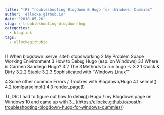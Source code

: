 ```yaml
---
title: "(R) Troubleshooting Blogdown & Hugo for (Windows) Dummies"
author: 'ellocke.github.io'
date: '2018-05-26'
slug: r-troubleshooting-blogdown-hug
categories:
  - bloglink
tags:
  - ellockegithubio
---
```


[1 When blogdown::serve_site() stops working2 My Problem Space Working Enivironment3 How to Debug Hugo (esp. on Windows)3.1 Where is Carmen Sandiego Hugo?3.2 The 3 Methods to run hugo -v3.2.1 Quick & Dirty3.2.2 Stable3.2.3 Sophisticated with “Windows.Linux”"4 Some other common Errors / Troubles with Blogdown/Hugo4.1 seImpl()4.2 tomlparseImpl()4.3 render_page(f)TL;DR: I had to figure out how to debug() Hugo / my Blogdown page on Windows 10 and came up with 3...<click to read more>](https://ellocke.github.io/post/r-troubleshooting-blogdown-hugo-for-windows-dummies/)

